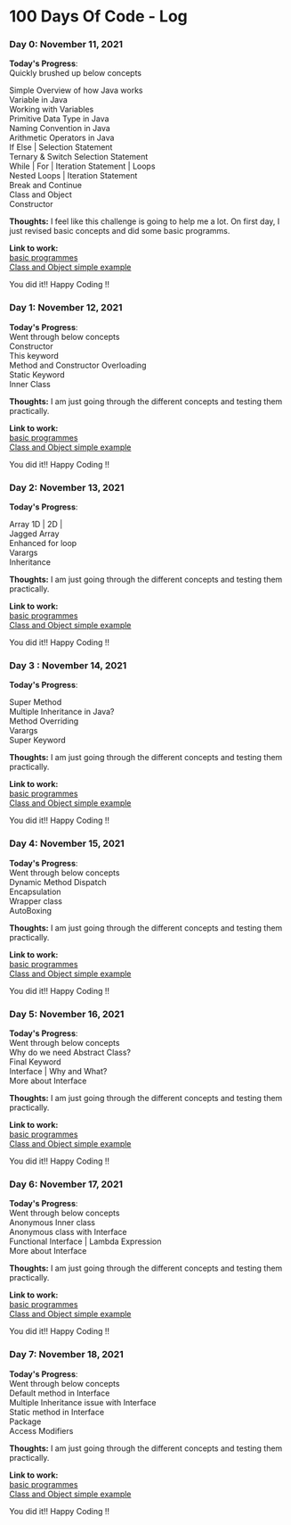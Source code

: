 # 100 Days Of Code - Log

### Day 0: November 11, 2021 

**Today's Progress**: </br>
Quickly brushed up below concepts</br>

Simple Overview of how Java works</br>
Variable in Java</br>
Working with Variables </br>
Primitive Data Type in Java</br> 
Naming Convention in Java </br>
Arithmetic Operators in Java </br>
If Else | Selection Statement</br>
Ternary & Switch Selection Statement </br>
While | For | Iteration Statement | Loops</br>
Nested Loops | Iteration Statement </br>
Break and Continue </br>
Class and Object</br>
Constructor  </br>




**Thoughts:**  I feel like this challenge is going to help me a lot. On first day, I just revised basic concepts and did some basic programms.



**Link to work:** </br>
[basic programmes](https://github.com/shravi24/100-days-of-JAVA/tree/master/basics)</br>
[Class and Object simple example](https://github.com/shravi24/100-days-of-JAVA/tree/master/objectorientedprogramming)

You did it!! Happy Coding !! 


### Day 1: November 12, 2021 

**Today's Progress**: </br>
Went through below concepts</br>
Constructor</br>
This keyword</br>
Method and Constructor Overloading </br>
Static Keyword</br> 
Inner  Class </br>


**Thoughts:** I am just going through the different concepts and testing them practically.



**Link to work:** </br>
[basic programmes](https://github.com/shravi24/100-days-of-JAVA/tree/master/basics)</br>
[Class and Object simple example](https://github.com/shravi24/100-days-of-JAVA/tree/master/objectorientedprogramming)

You did it!! Happy Coding !! 


### Day 2: November 13, 2021 

**Today's Progress**: </br>
 
Array 1D | 2D | </br>
Jagged Array</br>
Enhanced for loop</br>
Varargs </br>
Inheritance </br> 


**Thoughts:** I am just going through the different concepts and testing them practically.



**Link to work:** </br>
[basic programmes](https://github.com/shravi24/100-days-of-JAVA/tree/master/basics)</br>
[Class and Object simple example](https://github.com/shravi24/100-days-of-JAVA/tree/master/objectorientedprogramming)

You did it!! Happy Coding !! 

### Day 3 : November 14, 2021 

**Today's Progress**: </br>

 Super Method</br>
 Multiple Inheritance in Java?</br>
 Method Overriding </br>
 Varargs </br>
 Super Keyword </br> 


**Thoughts:** I am just going through the different concepts and testing them practically.



**Link to work:** </br>
[basic programmes](https://github.com/shravi24/100-days-of-JAVA/tree/master/basics)</br>
[Class and Object simple example](https://github.com/shravi24/100-days-of-JAVA/tree/master/objectorientedprogramming)

You did it!! Happy Coding !! 

### Day 4: November 15, 2021 

**Today's Progress**: </br>
Went through below concepts</br>
Dynamic Method Dispatch</br>
Encapsulation</br>
Wrapper class </br>
AutoBoxing</br> 



**Thoughts:** I am just going through the different concepts and testing them practically.



**Link to work:** </br>
[basic programmes](https://github.com/shravi24/100-days-of-JAVA/tree/master/basics)</br>
[Class and Object simple example](https://github.com/shravi24/100-days-of-JAVA/tree/master/objectorientedprogramming)

You did it!! Happy Coding !! 

### Day 5: November 16, 2021 

**Today's Progress**: </br>
Went through below concepts</br>
Why do we need Abstract Class?</br>
Final Keyword </br>
Interface | Why and What? </br>
More about Interface</br> 



**Thoughts:** I am just going through the different concepts and testing them practically.



**Link to work:** </br>
[basic programmes](https://github.com/shravi24/100-days-of-JAVA/tree/master/basics)</br>
[Class and Object simple example](https://github.com/shravi24/100-days-of-JAVA/tree/master/objectorientedprogramming)

You did it!! Happy Coding !! 

### Day 6: November 17, 2021 

**Today's Progress**: </br>
Went through below concepts</br>
Anonymous Inner class</br>
Anonymous class with Interface  </br>
Functional Interface | Lambda Expression </br>
More about Interface</br> 



**Thoughts:** I am just going through the different concepts and testing them practically.



**Link to work:** </br>
[basic programmes](https://github.com/shravi24/100-days-of-JAVA/tree/master/basics)</br>
[Class and Object simple example](https://github.com/shravi24/100-days-of-JAVA/tree/master/objectorientedprogramming)

You did it!! Happy Coding !! 


### Day 7: November 18, 2021 

**Today's Progress**: </br>
Went through below concepts</br>
Default method in Interface </br>
Multiple Inheritance issue with Interface  </br>
Static method in Interface  </br>
Package</br> 
Access Modifiers </br> 



**Thoughts:** I am just going through the different concepts and testing them practically.



**Link to work:** </br>
[basic programmes](https://github.com/shravi24/100-days-of-JAVA/tree/master/basics)</br>
[Class and Object simple example](https://github.com/shravi24/100-days-of-JAVA/tree/master/objectorientedprogramming)

You did it!! Happy Coding !! 

